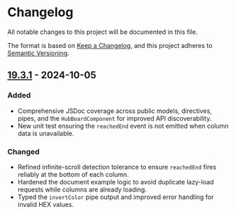 # Changelog

All notable changes to this project will be documented in this file.

The format is based on [Keep a Changelog](https://keepachangelog.com/en/1.1.0/),
and this project adheres to [Semantic Versioning](https://semver.org/spec/v2.0.0.html).

## [19.3.1] - 2024-10-05

### Added
- Comprehensive JSDoc coverage across public models, directives, pipes, and the `HubBoardComponent` for improved API discoverability.
- New unit test ensuring the `reachedEnd` event is not emitted when column data is unavailable.

### Changed
- Refined infinite-scroll detection tolerance to ensure `reachedEnd` fires reliably at the bottom of each column.
- Hardened the document example logic to avoid duplicate lazy-load requests while columns are already loading.
- Typed the `invertColor` pipe output and improved error handling for invalid HEX values.

[19.3.1]: https://github.com/carlos-morcillo/ng-hub-ui-board/compare/19.3.0...19.3.1
